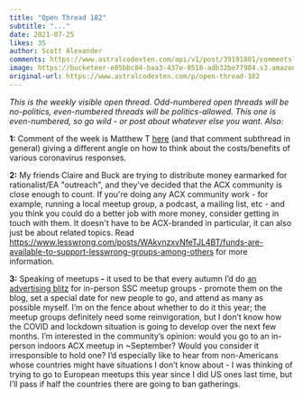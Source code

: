 ```yaml
---
title: "Open Thread 182"
subtitle: "..."
date: 2021-07-25
likes: 35
author: Scott Alexander
comments: https://www.astralcodexten.com/api/v1/post/39191801/comments?&all_comments=true
image: https://bucketeer-e05bbc84-baa3-437e-9518-adb32be77984.s3.amazonaws.com/public/images/4c65b448-a867-4b08-86cf-9114187d9225_496x341.png
original-url: https://www.astralcodexten.com/p/open-thread-182
---
```

_This is the weekly visible open thread. Odd-numbered open threads will be no-politics, even-numbered threads will be politics-allowed. This one is even-numbered, so go wild - or post about whatever else you want. Also:_

**1:** Comment of the week is Matthew T [here](https://astralcodexten.substack.com/p/things-i-learned-writing-the-lockdown/comments#comment-2435039) (and that comment subthread in general) giving a different angle on how to think about the costs/benefits of various coronavirus responses.

**2:** My friends Claire and Buck are trying to distribute money earmarked for rationalist/EA "outreach", and they've decided that the ACX community is close enough to count. If you're doing any ACX community work - for example, running a local meetup group, a podcast, a mailing list, etc - and you think you could do a better job with more money, consider getting in touch with them. It doesn't have to be ACX-branded in particular, it can also just be about related topics. Read <https://www.lesswrong.com/posts/WAkvnzxvNfeTJL4BT/funds-are-available-to-support-lesswrong-groups-among-others> for more information.

**3:** Speaking of meetups **-** it used to be that every autumn I’d do [an advertising blitz](https://slatestarcodex.com/2019/08/28/meetups-everywhere-2019/) for in-person SSC meetup groups - promote them on the blog, set a special date for new people to go, and attend as many as possible myself. I’m on the fence about whether to do it this year; the meetup groups definitely need some reinvigoration, but I don’t know how the COVID and lockdown situation is going to develop over the next few months. I’m interested in the community’s opinion: would you go to an in-person indoors ACX meetup in ~September? Would you consider it irresponsible to hold one? I’d especially like to hear from non-Americans whose countries might have situations I don’t know about - I was thinking of trying to go to European meetups this year since I did US ones last time, but I’ll pass if half the countries there are going to ban gatherings.
